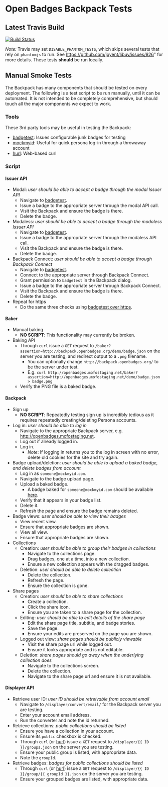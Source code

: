 # Open Badges Backpack Tests

## Latest Travis Build

[![Build Status](https://travis-ci.org/mozilla/openbadges.png?branch=development)](https://travis-ci.org/mozilla/openbadges)

*Note:* Travis may set `DISABLE_PHANTOM_TESTS`, which skips several tests that rely on `phantomjs` to run. See https://github.com/joyent/libuv/issues/826" for more details. These tests **should** be run locally.

## Manual Smoke Tests

The Backpack has many components that should be tested on every deployment. The following is a test script to be run manually, until it can be automated. It is not intended to be completely comprehensive, but should touch all the major components we expect to work.

### Tools

These 3rd party tools may be useful in testing the Backpack:

* [badgetest][]: Issues configurable junk badges for testing
* [mockmyid][]: Useful for quick persona log-in through a throwaway account
* [hurl][]: Web-based curl

[badgetest]: http://badgetest.herokuapp.com
[badgetest-https]: https://badgetest.herokuapp.com
[mockmyid]: http://mockmyid.com
[hurl]: http://hurl.it

### Script
#### Issuer API

* Modal: *user should be able to accept a badge through the modal Issuer API*
    * Navigate to [badgetest][].
    * Issue a badge to the appropriate server through the modal API call.
    * Visit the Backpack and ensure the badge is there.
    * Delete the badge.
* Modaless: *user should be able to accept a badge through the modaless Issuer API*
    * Navigate to [badgetest][].
    * Issue a badge to the appropriate server through the modaless API call.
    * Visit the Backpack and ensure the badge is there.
    * Delete the badge.
* Backpack Connect: *user should be able to accept a badge through Backpack Connect*
    * Navigate to [badgetest][].
    * Connect to the appropriate server through Backpack Connect.
    * Grant permission to `badgetest` in the Backpack dialog.
    * Issue a badge to the appropriate server through Backpack Connect.
    * Visit the Backpack and ensure the badge is there.
    * Delete the badge.
* Repeat for https
    * Do the same three checks using [badgetest over https][badgetest-https].

#### Baker

* Manual baking
    * **NO SCRIPT**: This functionality may currently be broken.
* Baking API
    * Through `curl` issue a `GET` request to `/baker?assertion=http://backpack.openbadges.org/demo/badge.json` on the server you are testing, and redirect output to a `.png` filename.
        * You can optionally change `http://backpack.openbadges.org/` to be the server under test.
        * E.g. ```curl http://openbadges.mofostaging.net/baker?assertion=http://openbadges.mofostaging.net/demo/badge.json > badge.png```
    * Verify the PNG file is a baked badge.

#### Backpack

* Sign up
    * **NO SCRIPT**: Repeatedly testing sign up is incredibly tedious as it requires repeatedly creating/deleting Persona accounts.
* Log in: *user should be able to log in*
    * Navigate to the appropriate Backpack server, e.g. http://openbadges.mofostaging.net.
    * Log out if already logged in.
    * Log in.
        * *Note*: If logging in returns you to the log in screen with no error, delete old cookies for the site and try again.
* Badge upload/deletion: *user should be able to upload a baked badge, and delete badges from account*
    * Log in as `someone@mockmyid.com`.
    * Navigate to the badge upload page.
    * Upload a baked badge.
        * A badge baked for `someone@mockmyid.com` should be available [here][baked].
    * Verify that it appears in your badge list.
    * Delete it.
    * Refresh the page and ensure the badge remains deleted.
* Badge views: *user should be able to view their badges*
    * View recent view.
    * Ensure that appropriate badges are shown.
    * View all view.
    * Ensure that appropriate badges are shown.
* Collections
    * Creation: *user should be able to group their badges in collections*
        * Navigate to the collections page.
        * Drag badges, one at a time, into a new collection.
        * Ensure a new collection appears with the dragged badges.
    * Deletion: *user should be able to delete collection*
        * Delete the collection.
        * Refresh the page.
        * Ensure the collection is gone.
* Share pages
    * Creation: *user should be able to share collections*
        * Create a collection.
        * Click the share icon.
        * Ensure you are taken to a share page for the collection.
    * Editing: *user should be able to edit details of the share page*
        * Edit the share page title, subtitle, and badge stories.
        * Save the page.
        * Ensure your edits are preserved on the page you are shown.
    * Logged out view: *share pages should be publicly viewable*
        * Visit the share page url while logged out.
        * Ensure it looks appropriate and is not editable.
    * Deletion: *share pages should go away when the underlying collection does*
        * Navigate to the collections screen. 
        * Delete the collection.
        * Navigate to the share page url and ensure it is not available.

[baked]: http://badgetest.herokuapp.com/baked/someone-at-mockmyid-dot-com.png

#### Displayer API

* Retrieve user ID: *user ID should be retreivable from account email*
  * Navigate to `/displayer/convert/email/` for the Backpack server you are testing.
  * Enter your account email address.
  * Run the converter and note the id returned.
* Retrieve collections: *public collections should be listed*
  * Ensure you have a collection in your account.
  * Ensure its `public` checkbox is checked.
  * Through `curl` (or [hurl][]) issue a `GET` request to `/displayer/{{ ID }}/groups.json` on the server you are testing.
  * Ensure your public group is listed, with appropriate data.
  * Note the `groupId`.
* Retrieve badges: *badges for public collections should be listed*
  * Through `curl` (or [hurl][]) issue a `GET` request to `/displayer/{{ ID }}/group/{{ groupId }}.json` on the server you are testing.
  * Ensure your grouped badges are listed, with appropriate data.
  
